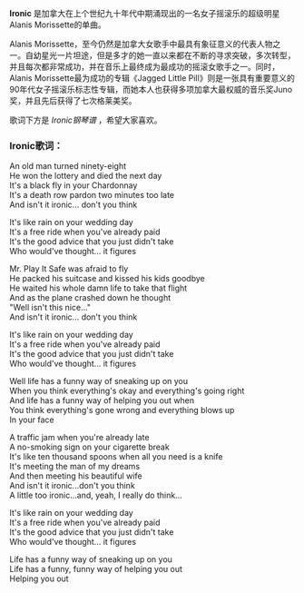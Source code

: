 

**Ironic** 是加拿大在上个世纪九十年代中期涌现出的一名女子摇滚乐的超级明星Alanis Morissette的单曲。

  
Alanis
Morissette，至今仍然是加拿大女歌手中最具有象征意义的代表人物之一。自幼星光一片坦途，但是多才的她一直以来都在不断的寻求突破，多次转型，并且每次都非常成功，并在音乐上最终成为最成功的摇滚女歌手之一。同时，Alanis
Morissette最为成功的专辑《Jagged Little
Pill》则是一张具有重要意义的90年代女子摇滚乐标志性专辑，而她本人也获得多项加拿大最权威的音乐奖Juno奖，并且先后获得了七次格莱美奖。

  
歌词下方是 _Ironic钢琴谱_ ，希望大家喜欢。

### Ironic歌词：

An old man turned ninety-eight  
He won the lottery and died the next day  
It's a black fly in your Chardonnay  
It's a death row pardon two minutes too late  
And isn't it ironic... don't you think

It's like rain on your wedding day  
It's a free ride when you've already paid  
It's the good advice that you just didn't take  
Who would've thought... it figures

Mr. Play It Safe was afraid to fly  
He packed his suitcase and kissed his kids goodbye  
He waited his whole damn life to take that flight  
And as the plane crashed down he thought  
"Well isn't this nice..."  
And isn't it ironic... don't you think

It's like rain on your wedding day  
It's a free ride when you've already paid  
It's the good advice that you just didn't take  
Who would've thought... it figures

Well life has a funny way of sneaking up on you  
When you think everything's okay and everything's going right  
And life has a funny way of helping you out when  
You think everything's gone wrong and everything blows up  
In your face

A traffic jam when you're already late  
A no-smoking sign on your cigarette break  
It's like ten thousand spoons when all you need is a knife  
It's meeting the man of my dreams  
And then meeting his beautiful wife  
And isn't it ironic...don't you think  
A little too ironic...and, yeah, I really do think...

It's like rain on your wedding day  
It's a free ride when you've already paid  
It's the good advice that you just didn't take  
Who would've thought... it figures

Life has a funny way of sneaking up on you  
Life has a funny, funny way of helping you out  
Helping you out

